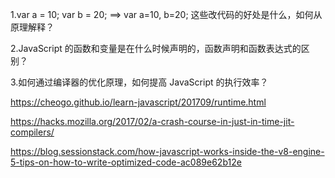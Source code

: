 1.var a = 10; var b = 20; ==> var a=10, b=20; 这些改代码的好处是什么，如何从原理解释？

2.JavaScript 的函数和变量是在什么时候声明的，函数声明和函数表达式的区别？

3.如何通过编译器的优化原理，如何提高 JavaScript 的执行效率？

https://cheogo.github.io/learn-javascript/201709/runtime.html

https://hacks.mozilla.org/2017/02/a-crash-course-in-just-in-time-jit-compilers/

https://blog.sessionstack.com/how-javascript-works-inside-the-v8-engine-5-tips-on-how-to-write-optimized-code-ac089e62b12e